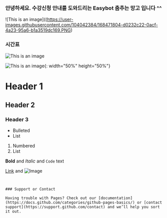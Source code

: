 ### 안녕하세요. 수강신청 안내를 도와드리는 Easybot 춤추는 망고 입니다  ^^

![This is an image]((https://user-images.githubusercontent.com/104042384/168471804-d0232c22-0acf-4a23-95a6-b1a3519dc169.PNG)


### 시간표
![This is an image](https://user-images.githubusercontent.com/104042384/168467029-7d11f618-6000-4b71-92c5-421177e416f0.PNG)



![This is an image](https://user-images.githubusercontent.com/104042384/168467045-b485b9b8-ee45-4b7b-85d2-31f8d3191d3a.jpeg){: width="50%" height="50%"}



# Header 1
## Header 2
### Header 3

- Bulleted
- List

1. Numbered
2. List

**Bold** and _Italic_ and `Code` text

[Link](url) and ![Image](src)
```


### Support or Contact

Having trouble with Pages? Check out our [documentation](https://docs.github.com/categories/github-pages-basics/) or [contact support](https://support.github.com/contact) and we’ll help you sort it out.
